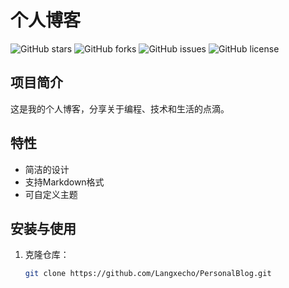# 个人博客

![GitHub stars](https://img.shields.io/github/stars/Langxecho/PersonalBlog?style=social)
![GitHub forks](https://img.shields.io/github/forks/Langxecho/PersonalBlog?style=social)
![GitHub issues](https://img.shields.io/github/issues/Langxecho/PersonalBlog)
![GitHub license](https://img.shields.io/github/license/Langxecho/PersonalBlog)

## 项目简介

这是我的个人博客，分享关于编程、技术和生活的点滴。

## 特性

- 简洁的设计
- 支持Markdown格式
- 可自定义主题

## 安装与使用

1. 克隆仓库：
   ```bash
   git clone https://github.com/Langxecho/PersonalBlog.git
